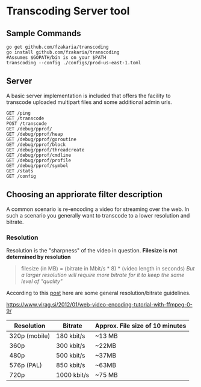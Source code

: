 # Transcoding Server tool

## Sample Commands

```
go get github.com/fzakaria/transcoding
go install github.com/fzakaria/transcoding
#Assumes $GOPATH/bin is on your $PATH 
transcoding --config ./configs/prod-us-east-1.toml
```

## Server
A basic server implementation is included that offers the facility to transcode uploaded multipart files and some additional admin urls.

```
GET /ping                                    
GET /transcode                               
POST /transcode                              
GET /debug/pprof/                            
GET /debug/pprof/heap                        
GET /debug/pprof/goroutine                   
GET /debug/pprof/block                       
GET /debug/pprof/threadcreate                
GET /debug/pprof/cmdline                     
GET /debug/pprof/profile                     
GET /debug/pprof/symbol                      
GET /stats    
GET /config
```

## Choosing an appriorate filter description

A common scenario is re-encoding a video for streaming over the web. In such a scenario you generally want to transcode to a lower resolution and bitrate.

### Resolution
Resolution is the "sharpness" of the video in question. 
**Filesize is not determined by resolution**

> filesize (in MB) = (bitrate in Mbit/s * 8) * (video length in seconds)
*But a larger resolution will require more bitrate for it to keep the same level of "quality"*

According to this [post](https://www.virag.si/2012/01/web-video-encoding-tutorial-with-ffmpeg-0-9/) here are some general resolution/bitrate guidelines.

https://www.virag.si/2012/01/web-video-encoding-tutorial-with-ffmpeg-0-9/


Resolution    | Bitrate       | Approx. File size of 10 minutes
------------- | ------------- | -------------------------------
320p (mobile) | 180 kbit/s    | ~13 MB
360p          | 300 kbit/s    |	~22MB
480p          |	500 kbit/s    | ~37MB
576p (PAL)    | 850 kbit/s    | ~63MB
720p          | 1000 kbit/s   | ~75 MB
